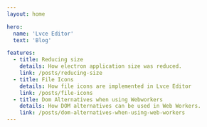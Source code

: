 ```yaml
---
layout: home

hero:
  name: 'Lvce Editor'
  text: 'Blog'

features:
  - title: Reducing size
    details: How electron application size was reduced.
    link: /posts/reducing-size
  - title: File Icons
    details: How file icons are implemented in Lvce Editor
    link: /posts/file-icons
  - title: Dom Alternatives when using Webworkers
    details: How DOM alternatives can be used in Web Workers.
    link: /posts/dom-alternatives-when-using-web-workers
---
```

